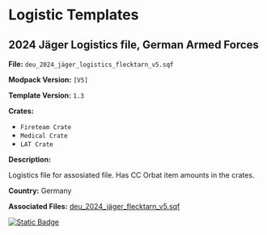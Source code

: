 # Logistic Templates

## 2024 Jäger Logistics file, German Armed Forces

**File:** `deu_2024_jäger_logistics_flecktarn_v5.sqf`

**Modpack Version:** `[V5]`

**Template Version:** `1.3`

**Crates:** 
- `Fireteam Crate` 
- `Medical Crate` 
- `LAT Crate`

**Description:**
<!-- Description -->
Logistics file for assosiated file. Has CC Orbat item amounts in the crates.

**Country:** Germany


**Associated Files:**
[deu_2024_jäger_flecktarn_v5.sqf](https://github.com/clustermod/HCMF3-Loadouts/blob/master/loadouts/germany/loadouts/deu_2024_jäger_flecktarn_v5.sqf)

<a href="https://github.com/clustermod/HCMF3-Loadouts/blob/addloadouts/master/germany/loadouts/deu_2024_jäger_flecktarn_v5.sqf">
  <img alt="Static Badge" src="https://img.shields.io/badge/File-Download_(CTRL_%2B_S)-orange?style=flat-square">
</a>